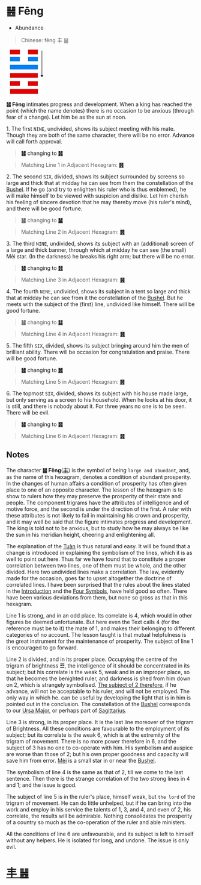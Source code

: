 # ䷶ Fēng

* Abundance

> Chinese: fēng 丰 ䷶

<a id="p-183"/>

<img src="shapes/55.10.jpg" width="101" alt="丰">

**䷶ Fēng** intimates progress and development. When a king has reached the point (which the name denotes) there is no occasion to be anxious (through fear of a change). Let him be as the sun at noon.

1.<a id="55.1"/> The first `NINE`, undivided, shows its subject meeting with his mate. Though they are both of the same character, there will be no error. Advance will call forth approval.

> **䷶** changing to [**䷽**](e5b08fe8bf87xiaoguo.md#62.1)

> Matching Line 1 in Adjacent Hexagram: [**䷷**](e69785lv.md#56.1)

2.<a id="55.2"/> The second `SIX`, divided, shows its subject surrounded by screens so large and thick that at midday he can see from them the constellation of the [Bushel](https://everything2.com/title/Northern+Bushel). If he go (and try to enlighten his ruler who is thus emblemed), he will make himself to be viewed with suspicion and dislike. Let him cherish his feeling of sincere devotion that he may thereby move (his ruler's mind), and there will be good fortune.

> **䷶** changing to [**䷡**](e5a4a7e5a3aedazhuang.md#34.2)

> Matching Line 2 in Adjacent Hexagram: [**䷷**](e69785lv.md#56.2)

3.<a id="55.3"/> The third `NINE`, undivided, shows its subject with an (additional) screen of a large and thick banner, through which at midday he can see (the small) Mèi star. (In the darkness) he breaks his right arm; but there will be no error.

> **䷶** changing to [**䷲**](e99c87zhen.md#51.3)

> Matching Line 3 in Adjacent Hexagram: [**䷷**](e69785lv.md#56.3)

<a id="p-184"/>

4.<a id="55.4"/> The fourth `NINE`, undivided, shows its subject in a tent so large and thick that at midday he can see from it the constellation of the [Bushel](https://everything2.com/title/Northern+Bushel). But he meets with the subject of the (first) line, undivided like himself. There will be good fortune.

> **䷶** changing to [**䷣**](e6988ee5a4b7mingyi.md#36.4)

> Matching Line 4 in Adjacent Hexagram: [**䷷**](e69785lv.md#56.4)

5.<a id="55.5"/> The fifth `SIX`, divided, shows its subject bringing around him the men of brilliant ability. There will be occasion for congratulation and praise. There will be good fortune.

> **䷶** changing to [**䷰**](e99da9ge.md#49.5)

> Matching Line 5 in Adjacent Hexagram: [**䷷**](e69785lv.md#56.5)

6.<a id="55.6"/> The topmost `SIX`, divided, shows its subject with his house made large, but only serving as a screen to his household. When he looks at his door, it is still, and there is nobody about it. For three years no one is to be seen. There will be evil.

> **䷶** changing to [**䷝**](e7a6bbli.md#30.6)

> Matching Line 6 in Adjacent Hexagram: [**䷷**](e69785lv.md#56.6)

<a id="p-185"/>

## Notes

The character **䷶ Fēng**([丰](https://ctext.org/dictionary.pl?if=en&char=丰)) is the symbol of being `large and abundant`, and, as the name of this hexagram, denotes a condition of abundant prosperity. In the changes of human affairs a condition of prosperity has often given place to one of an opposite character. The lesson of the hexagram is to show to rulers how they may preserve the prosperity of their state and people. The component trigrams have the attributes of intelligence and of motive force, and the second is under the direction of the first. A ruler with these attributes is not likely to fail in maintaining his crown and prosperity, and it may well be said that the figure intimates progress and development. The king is told not to be anxious, but to study how he may always be like the sun in his meridian height, cheering and enlightening all.

The explanation of the [Tuàn](https://ctext.org/book-of-changes/tuan-zhuan) is thus natural and easy. It will be found that a change is introduced in explaining the symbolism of the lines, which it is as well to point out here. Thus far we have found that to constitute a proper correlation between two lines, one of them must be whole, and the other divided. Here two undivided lines make a correlation. The law, evidently made for the occasion, goes far to upset altogether the doctrine of correlated lines. I have been surprised that the rules about the lines stated in the [Introduction](https://zh.wikipedia.org/wiki/河圖洛書) and the [Four Symbols](https://en.wikipedia.org/wiki/Four_Symbols), have held good so often. There have been various deviations from them, but none so gross as that in this hexagram.

Line 1 is strong, and in an odd place. Its correlate is 4, which would in other figures be deemed unfortunate. But here even the Text calls 4 (for the reference must be to it) the mate of 1, and makes their belonging to different categories of no account. The lesson taught is that mutual helpfulness is the great instrument for the maintenance of prosperity. The subject of line 1 is encouraged to go forward.

Line 2 is divided, and in its proper place. Occupying the centre of the trigram of brightness **☲**, the intelligence of it should be concentrated in its subject; but his correlate is the weak 5, weak and in an improper place, so that he becomes the benighted ruler, and darkness is shed from him down on 2, which is strangely symbolised. [The subject of 2 therefore](e69785lv.md#p-187), if he advance, will not be acceptable to his ruler, and will not be employed. The only way in which he. can be useful by developing the light that is in him is pointed out in the conclusion. The constellation of the [Bushel](https://everything2.com/title/Northern+Bushel) corresponds to our [Ursa Major](https://en.wikipedia.org/wiki/Ursa_Major), or perhaps part of [Sagittarius](https://en.wikipedia.org/wiki/Sagittarius_(constellation)).

Line 3 is strong, in its proper place. It is the last line moreover of the trigram of Brightness. All these conditions are favourable to the employment of its subject; but its correlate is the weak 6, which is at the extremity of the trigram of movement. There is no more power therefore in 6, and the subject of 3 has no one to co-operate with him. His symbolism and auspice are worse than those of 2; but his own proper goodness and capacity will save him from error. [Mèi](#55.3) is a small star in or near the [Bushel](https://everything2.com/title/Northern+Bushel).

The symbolism of line 4 is the same as that of 2, till we come to the last sentence. Then there is the strange correlation of the two strong lines in 4 and 1; and the issue is good.

The subject of line 5 is in the ruler's place, himself weak, but `the lord` of the trigram of movement. He can do little unhelped, but if he can bring into the work and employ in his service the talents of 1, 3, and 4, and even of 2, his correlate, the results will be admirable. Nothing consolidates the prosperity of a country so much as the co-operation of the ruler and able ministers.

All the conditions of line 6 are unfavourable, and its subject is left to himself without any helpers. He is isolated for long, and undone. The issue is only evil.

# [丰 ䷶](e4b8b0feng_cn.md)
